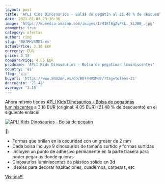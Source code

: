 ```yaml
---
layout: post
title: 'APLI Kids Dinosaurios - Bolsa de pegatin al 21.48 % de descuento'
date: 2021-01-03 23:36:36
image: 'https://m.media-amazon.com/images/I/418f8gZvPXL._SL200_.jpg'
comments: true
category: ofertas
author: ring
slug: 'B07PHV5MB7-es'
actualPrice: 3.18 EUR
currency: EUR
price: 3.18
comparePrice: 4.05 EUR
prodname: 'APLI Kids Dinosaurios - Bolsa de pegatinas luminiscentes'
country: 'es'
flag: '🇪🇸'
buyurl: 'https://www.amazon.es/dp/B07PHV5MB7/?tag=tolees-21'
descuento: '21.48'
average: '3.18'
---
```


Ahora mismo tienes [APLI Kids Dinosaurios - Bolsa de pegatinas luminiscentes](https://www.amazon.es/dp/B07PHV5MB7/?tag=tolees-21) a 3.18 EUR (original: 4.05 EUR) (21.48 %  de descuento) en el siguiente enlace!

[![APLI Kids Dinosaurios - Bolsa de pegatin](https://m.media-amazon.com/images/I/418f8gZvPXL._SL200_.jpg)](https://www.amazon.es/dp/B07PHV5MB7/?tag=tolees-21)

🔎:

- Formas que brillan en la oscuridad con un grosor de 2 mm
- Cada bolsa incluye 9 dinosaurios de tamaño surtido y formas surtidas
- Incluyen un punto de adhesivo permanente en la parte trasera para poder pegarlas donde quieras
- Dinosaurios luminiscentes de plástico sólido en 3d
- Ideales para decorar habitaciones, cuadernos, carpetas, etc

[Visítala!!!](https://www.amazon.es/dp/B07PHV5MB7/?tag=tolees-21)
